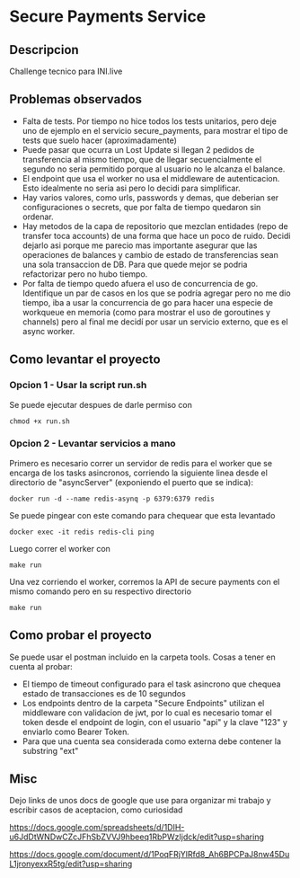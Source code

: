 # Secure Payments Service

## Descripcion

Challenge tecnico para INI.live

## Problemas observados

- Falta de tests. Por tiempo no hice todos los tests unitarios, pero deje uno de ejemplo en el servicio secure_payments, para mostrar el tipo de tests que suelo hacer (aproximadamente)
- Puede pasar que ocurra un Lost Update si llegan 2 pedidos de transferencia al mismo tiempo, que de llegar secuencialmente el segundo no seria permitido porque al usuario no le alcanza el balance.
- El endpoint que usa el worker no usa el middleware de autenticacion. Esto idealmente no seria asi pero lo decidi para simplificar.
- Hay varios valores, como urls, passwords y demas, que deberian ser configuraciones o secrets, que por falta de tiempo quedaron sin ordenar.
- Hay metodos de la capa de repositorio que mezclan entidades (repo de transfer toca accounts) de una forma que hace un poco de ruido. Decidi dejarlo asi porque me parecio mas importante asegurar que las operaciones de balances y cambio de estado de transferencias sean una sola transaccion de DB. Para que quede mejor se podria refactorizar pero no hubo tiempo.
- Por falta de tiempo quedo afuera el uso de concurrencia de go. Identifique un par de casos en los que se podría agregar pero no me dio tiempo, iba a usar la concurrencia de go para hacer una especie de workqueue en memoria (como para mostrar el uso de goroutines y channels) pero al final me decidí por usar un servicio externo, que es el async worker.

## Como levantar el proyecto

### Opcion 1 - Usar la script run.sh

Se puede ejecutar despues de darle permiso con

```
chmod +x run.sh
```

### Opcion 2 - Levantar servicios a mano

Primero es necesario correr un servidor de redis para el worker que se encarga de los tasks asincronos, corriendo la siguiente linea desde el directorio de "asyncServer" (exponiendo el puerto que se indica):

```
docker run -d --name redis-asynq -p 6379:6379 redis
```

Se puede pingear con este comando para chequear que esta levantado

```
docker exec -it redis redis-cli ping
```

Luego correr el worker con

```
make run
```

Una vez corriendo el worker, corremos la API de secure payments con el mismo comando pero en su respectivo directorio

```
make run
```

## Como probar el proyecto

Se puede usar el postman incluido en la carpeta tools. Cosas a tener en cuenta al probar:

- El tiempo de timeout configurado para el task asincrono que chequea estado de transacciones es de 10 segundos
- Los endpoints dentro de la carpeta "Secure Endpoints" utilizan el middleware con validacion de jwt, por lo cual es necesario tomar el token desde el endpoint de login, con el usuario "api" y la clave "123" y enviarlo como Bearer Token.
- Para que una cuenta sea considerada como externa debe contener la substring "ext"

## Misc

Dejo links de unos docs de google que use para organizar mi trabajo y escribir casos de aceptacion, como curiosidad

https://docs.google.com/spreadsheets/d/1DIH-u6JdDtWNDwCZcJFhSbZVVJ9hbeeq1RbPWzIjdck/edit?usp=sharing

https://docs.google.com/document/d/1PoqFRjYlRfd8_Ah6BPCPaJ8nw45DuL1jronyexxR5tg/edit?usp=sharing

